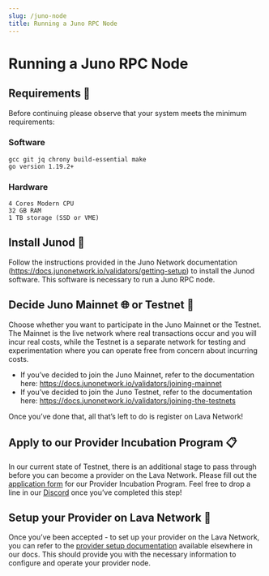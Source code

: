 ```yaml
---
slug: /juno-node
title: Running a Juno RPC Node
---
```


# Running a Juno RPC Node

## Requirements 📄 

Before continuing please observe that your system meets the minimum requirements:


### Software
```
gcc git jq chrony build-essential make
go version 1.19.2+
```

### Hardware
```
4 Cores Modern CPU
32 GB RAM
1 TB storage (SSD or VME)
```

## Install Junod 🚀

Follow the instructions provided in the Juno Network documentation (https://docs.junonetwork.io/validators/getting-setup) to install the Junod software. This software is necessary to run a Juno RPC node.

## Decide Juno Mainnet 🌐  or Testnet 🧪

Choose whether you want to participate in the Juno Mainnet or the Testnet. The Mainnet is the live network where real transactions occur and you will incur real costs, while the Testnet is a separate network for testing and experimentation where you can operate free from concern about incurring costs.

- If you’ve decided to join the Juno Mainnet, refer to the documentation here: https://docs.junonetwork.io/validators/joining-mainnet
- If you’ve decided to join the Juno Testnet, refer to the documentation here: https://docs.junonetwork.io/validators/joining-the-testnets

Once you’ve done that, all that’s left to do is register on Lava Network!

## Apply to our Provider Incubation Program 📋

In our current state of Testnet, there is an additional stage to pass through before you can become a provider on the Lava Network. Please fill out the [application form](https://lavanet.typeform.com/to/ORi3A13v?utm_source=becoming-a-lava-provider-for-juno&utm_medium=docs&utm_campaign=juno-pre-grant) for our Provider Incubation Program. Feel free to drop a line in our [Discord](https://discord.gg/UxujNZbW) once you’ve completed this step!

## Setup your Provider on Lava Network 🌋

Once you’ve been accepted - to set up your provider on the Lava Network, you can refer to the [provider setup documentation](https://docs.lavanet.xyz/provider-setup?utm_source=running-a-juno-rpc-node&utm_medium=docs&utm_campaign=juno-pre-grant) available elsewhere in our docs. This should provide you with the necessary information to configure and operate your provider node.